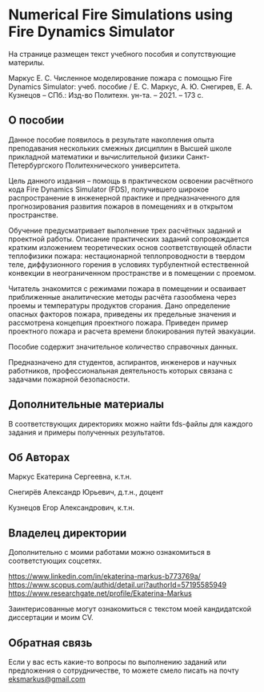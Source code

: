 # Numerical Fire Simulations using Fire Dynamics Simulator
На странице размещен текст учебного пособия и сопутствующие материлы.

Маркус Е. С. Численное моделирование пожара с помощью Fire Dynamics Simulator: учеб. пособие / Е. С. Маркус, А. Ю. Снегирев, Е. А. Кузнецов – СПб.: Изд-во Политехн. ун-та. – 2021. – 173 с.

## О пособии

Данное пособие появилось в результате накопления опыта преподавания нескольких смежных дисциплин в Высшей школе прикладной математики и вычислительной физики Санкт-Петербургского Политехнического университета.

Цель данного издания – помощь в практическом освоении расчётного кода Fire Dynamics Simulator (FDS), получившего широкое распространение в инженерной практике и предназначенного для прогнозирования развития пожаров в помещениях и в открытом пространстве. 

Обучение предусматривает выполнение трех расчётных заданий и проектной работы. Описание практических заданий сопровождается кратким изложением теоретических основ соответствующей области теплофизики пожара: нестационарной теплопроводности в твердом теле, диффузионного горения в условиях турбулентной естественной конвекции в неограниченном пространстве и в помещении с проемом.

Читатель знакомится с режимами пожара в помещении и осваивает приближенные аналитические методы расчёта газообмена через проемы и температуры продуктов сгорания. Дано определение опасных факторов пожара, приведены их предельные значения и рассмотрена концепция проектного пожара. Приведен пример проектного пожара и расчета времени блокирования путей эвакуации. 

Пособие содержит значительное количество справочных данных.

Предназначено для студентов, аспирантов, инженеров и научных работников, профессиональная деятельность которых связана с задачами пожарной безопасности.

## Дополнительные материалы

В соответствующих директориях можно найти fds-файлы для каждого задания и примеры полученных результатов. 

## Об Авторах

Маркус Екатерина Сергеевна, к.т.н.

Снегирёв Александр Юрьевич, д.т.н., доцент

Кузнецов Егор Александрович, к.т.н.


## Владелец директории

Дополнительно с моими работами можно ознакомиться в соответстующих соцсетях. 

https://www.linkedin.com/in/ekaterina-markus-b773769a/
https://www.scopus.com/authid/detail.uri?authorId=57195585949
https://www.researchgate.net/profile/Ekaterina-Markus


Заинтерисованные могут ознакомиться с текстом моей кандидатской диссертации и моим CV.

## Обратная связь

Если у вас есть какие-то вопросы по выполнению заданий или предложения о сотрудничестве, то можете смело писать на почту eksmarkus@gmail.com
